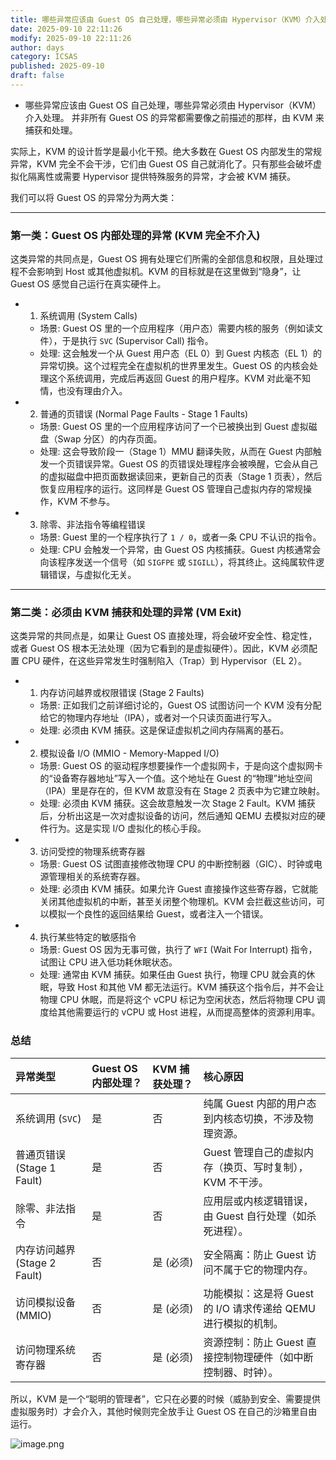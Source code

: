 ```yaml
---
title: 哪些异常应该由 Guest OS 自己处理，哪些异常必须由 Hypervisor（KVM）介入处理。
date: 2025-09-10 22:11:26
modify: 2025-09-10 22:11:26
author: days
category: ICSAS
published: 2025-09-10
draft: false
---
```


- 哪些异常应该由 Guest OS 自己处理，哪些异常必须由 Hypervisor（KVM）介入处理。
并非所有 Guest OS 的异常都需要像之前描述的那样，由 KVM 来捕获和处理。

实际上，KVM 的设计哲学是最小化干预。绝大多数在 Guest OS 内部发生的常规异常，KVM 完全不会干涉，它们由 Guest OS 自己就消化了。只有那些会破坏虚拟化隔离性或需要 Hypervisor 提供特殊服务的异常，才会被 KVM 捕获。

我们可以将 Guest OS 的异常分为两大类：

---

### 第一类：Guest OS 内部处理的异常 (KVM 完全不介入)

这类异常的共同点是，Guest OS 拥有处理它们所需的全部信息和权限，且处理过程不会影响到 Host 或其他虚拟机。KVM 的目标就是在这里做到“隐身”，让 Guest OS 感觉自己运行在真实硬件上。

* 1. 系统调用 (System Calls)
    * 场景: Guest OS 里的一个应用程序（用户态）需要内核的服务（例如读文件），于是执行 `SVC` (Supervisor Call) 指令。
    * 处理: 这会触发一个从 Guest 用户态（EL 0）到 Guest 内核态（EL 1）的异常切换。这个过程完全在虚拟机的世界里发生。Guest OS 的内核会处理这个系统调用，完成后再返回 Guest 的用户程序。KVM 对此毫不知情，也没有理由介入。

* 2. 普通的页错误 (Normal Page Faults - Stage 1 Faults)
    * 场景: Guest OS 里的一个应用程序访问了一个已被换出到 Guest 虚拟磁盘（Swap 分区）的内存页面。
    * 处理: 这会导致阶段一（Stage 1）MMU 翻译失败，从而在 Guest 内部触发一个页错误异常。Guest OS 的页错误处理程序会被唤醒，它会从自己的虚拟磁盘中把页面数据读回来，更新自己的页表（Stage 1 页表），然后恢复应用程序的运行。这同样是 Guest OS 管理自己虚拟内存的常规操作，KVM 不参与。

* 3. 除零、非法指令等编程错误
    * 场景: Guest 里的一个程序执行了 `1 / 0`，或者一条 CPU 不认识的指令。
    * 处理: CPU 会触发一个异常，由 Guest OS 内核捕获。Guest 内核通常会向该程序发送一个信号（如 `SIGFPE` 或 `SIGILL`），将其终止。这纯属软件逻辑错误，与虚拟化无关。

---

### 第二类：必须由 KVM 捕获和处理的异常 (VM Exit)

这类异常的共同点是，如果让 Guest OS 直接处理，将会破坏安全性、稳定性，或者 Guest OS 根本无法处理（因为它看到的是虚拟硬件）。因此，KVM 必须配置 CPU 硬件，在这些异常发生时强制陷入（Trap）到 Hypervisor（EL 2）。

* 1. 内存访问越界或权限错误 (Stage 2 Faults)
    * 场景: 正如我们之前详细讨论的，Guest OS 试图访问一个 KVM 没有分配给它的物理内存地址（IPA），或者对一个只读页面进行写入。
    * 处理: 必须由 KVM 捕获。这是保证虚拟机之间内存隔离的基石。

* 2. 模拟设备 I/O (MMIO - Memory-Mapped I/O)
    * 场景: Guest OS 的驱动程序想要操作一个虚拟网卡，于是向这个虚拟网卡的“设备寄存器地址”写入一个值。这个地址在 Guest 的“物理”地址空间（IPA）里是存在的，但 KVM 故意没有在 Stage 2 页表中为它建立映射。
    * 处理: 必须由 KVM 捕获。这会故意触发一次 Stage 2 Fault。KVM 捕获后，分析出这是一次对虚拟设备的访问，然后通知 QEMU 去模拟对应的硬件行为。这是实现 I/O 虚拟化的核心手段。

* 3. 访问受控的物理系统寄存器
    * 场景: Guest OS 试图直接修改物理 CPU 的中断控制器（GIC）、时钟或电源管理相关的系统寄存器。
    * 处理: 必须由 KVM 捕获。如果允许 Guest 直接操作这些寄存器，它就能关闭其他虚拟机的中断，甚至关闭整个物理机。KVM 会拦截这些访问，可以模拟一个良性的返回结果给 Guest，或者注入一个错误。

* 4. 执行某些特定的敏感指令
    * 场景: Guest OS 因为无事可做，执行了 `WFI` (Wait For Interrupt) 指令，试图让 CPU 进入低功耗休眠状态。
    * 处理: 通常由 KVM 捕获。如果任由 Guest 执行，物理 CPU 就会真的休眠，导致 Host 和其他 VM 都无法运行。KVM 捕获这个指令后，并不会让物理 CPU 休眠，而是将这个 vCPU 标记为空闲状态，然后将物理 CPU 调度给其他需要运行的 vCPU 或 Host 进程，从而提高整体的资源利用率。

### 总结

| 异常类型 | Guest OS 内部处理？ | KVM 捕获处理？ | 核心原因 |
| :--- | :--- | :--- | :--- |
| 系统调用 (`SVC`) | 是 | 否 | 纯属 Guest 内部的用户态到内核态切换，不涉及物理资源。 |
| 普通页错误 (Stage 1 Fault) | 是 | 否 | Guest 管理自己的虚拟内存（换页、写时复制），KVM 不干涉。 |
| 除零、非法指令 | 是 | 否 | 应用层或内核逻辑错误，由 Guest 自行处理（如杀死进程）。 |
| 内存访问越界 (Stage 2 Fault) | 否 | 是 (必须) | 安全隔离：防止 Guest 访问不属于它的物理内存。 |
| 访问模拟设备 (MMIO) | 否 | 是 (必须) | 功能模拟：这是将 Guest 的 I/O 请求传递给 QEMU 进行模拟的机制。 |
| 访问物理系统寄存器 | 否 | 是 (必须) | 资源控制：防止 Guest 直接控制物理硬件（如中断控制器、时钟）。 |

所以，KVM 是一个“聪明的管理者”，它只在必要的时候（威胁到安全、需要提供虚拟服务时）才会介入，其他时候则完全放手让 Guest OS 在自己的沙箱里自由运行。

![image.png](https://raw.githubusercontent.com/ScuDays/MyImg/master/20251001152115.png)
